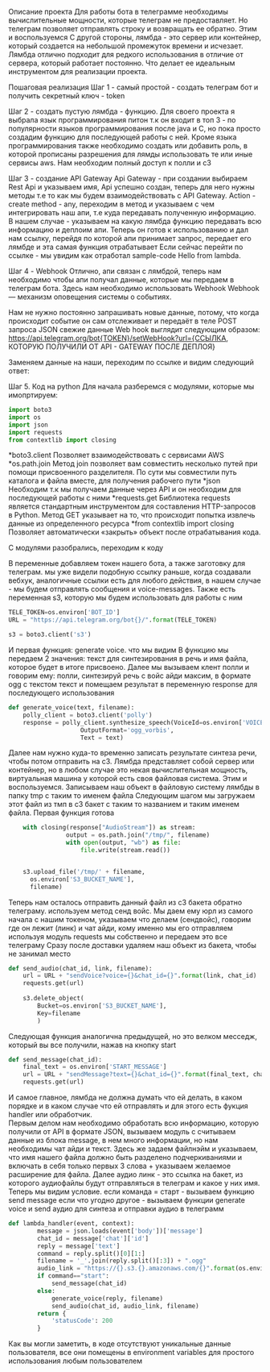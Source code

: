 Описание проекта
Для работы бота в телеграмме необходимы вычислительные мощности, которые телеграм не предоставляет. Но телеграм позволяет отправлять строку и возвращать ее обратно. Этим и воспользуемся
С другой стороны, лямбда - это сервер или контейнер, который создается на небольшой промежуток времени и исчезает. Лямбда отлично подходит для редкого использования в отличие от сервера, который работает постоянно. Что делает ее идеальным инструментом для реализации проекта.

Пошаговая реализация
Шаг 1 - самый простой - создать телеграм бот и получить секретный ключ - token

Шаг 2 - создать пустую лямбда - функцию. Для своего проекта я выбрала язык программирования питон т.к он входит в топ 3 - по популярности языков программирования после java и C, но пока просто создадим функцию для последующей работы с ней. Кроме языка программирования также необходимо создать или добавить роль, в которой прописаны разрешения для лямды использовать те или иные сервисы aws. Нам необходим полный доступ к полли и с3

Шаг 3 - создание API Gateway
Api Gateway - при создании выбираем Rest Api и указываем имя, Api успешно создан, теперь для него нужны методы т.е то как мы будем взаимодействовать с API Gateway. Action - create method - any, переходим в метод и указываем с чем интегрировать наш апи, т.е куда передавать полученную информацию. В нашем случае - указываем на какую лямбда функцию передавать всю информацию и деплоим апи. Теперь он готов к использованию и дал нам ссылку, перейдя по которой апи принимает запрос, передает его лямбде и эта самая функция отрабатывает
Если сейчас перейти по ссылке - мы увидим как отработал sample-code Hello from lambda. 

Шаг 4 - Webhook
Отлично, апи связан с лямбдой, теперь нам необходимо чтобы апи получал данные, которые мы передаем в телеграм бота. Здесь нам необходимо использовать Webhook
Webhook — механизм оповещения системы о событиях.

Нам не нужно постоянно запрашивать новые данные, потому, что когда происходит событие он сам отслеживает и передаёт в теле POST запроса JSON свежие данные
Web hook выглядит следующим образом:
https://api.telegram.org/bot{TOKEN}/setWebHook?url={ССЫЛКА, КОТОРУЮ ПОЛУЧИЛИ ОТ API - GATEWAY ПОСЛЕ ДЕПЛОЯ}


Заменяем данные на наши, переходим по ссылке и видим следующий ответ:


Шаг 5. Код на python
Для начала разберемся с модулями, которые мы имопртируем:

```python
import boto3
import os
import json
import requests
from contextlib import closing
```

*boto3.client
Позволяет взаимодействовать с сервисами AWS
*os.path.join
Метод join позволяет вам совместить несколько путей при помощи присвоенного разделителя. По сути  мы совместили путь каталога и файла вместе, для получения рабочего пути
*json 
Необходим т.к мы получаем данные через API и он необходим для последующей работы с ними
*requests.get
Библиотека requests является стандартным инструментом для составления HTTP-запросов в Python. Метод GET указывает на то, что происходит попытка извлечь данные из определенного ресурса
*from contextlib import closing
Позволяет автоматически «закрыть» объект после отрабатывания кода.

С модулями разобрались, переходим к коду

В переменные добавляем токен нашего бота, а также заготовку для телеграм. мы уже видели подобную ссылку раньше, когда создавали вебхук, аналогичные ссылки есть для любого действия, в нашем случае - мы будем отправлять сообщения и voice-messages. Также есть переменная s3, которую мы будем использовать для работы с ним
```python
TELE_TOKEN=os.environ['BOT_ID']
URL = "https://api.telegram.org/bot{}/".format(TELE_TOKEN)

s3 = boto3.client('s3')
```
И первая функция: generate voice. что мы видим
В функцию мы передаем 2 значения: текст для синтезирования в речь и имя файла, которое будет в итоге присвоено. Далее мы вызываем клент полли и говорим ему: полли, синтезируй речь с войс айди максим, в формате ogg с текстом текст и помещаем результат в переменную response для последующего использования

```python
def generate_voice(text, filename):
    polly_client = boto3.client('polly')
    response = polly_client.synthesize_speech(VoiceId=os.environ['VOICE_NAME'],
                    OutputFormat='ogg_vorbis', 
                    Text = text)
```

Далее нам нужно куда-то временно записать результате синтеза речи, чтобы потом отправить на с3. Лямбда представляет собой сервер или контейнер, но в любом случае это некая вычислительная мощность, виртуальная машина у которой есть своя файловая система. Этим и воспользуемся. Записываем наш объект в файловую систему лямбды в папку tmp с таким то именем файла
Следующим шагом мы загружаем этот файл из тмп в с3 бакет с таким то названием и таким именем файла. Первая функция готова

```python   
    with closing(response["AudioStream"]) as stream:
                output = os.path.join("/tmp/", filename)
                with open(output, "wb") as file:
                    file.write(stream.read())


    s3.upload_file('/tmp/' + filename, 
      os.environ['S3_BUCKET_NAME'], 
      filename)
```
Теперь нам осталось отправить данный файл из с3 бакета обратно телеграму. используем метод сенд войс. Мы даем ему юрл из самого начала с нашим токеном, указываем что делаем (сендвойс), говорим где он лежит (линк) и чат айди, кому именно мы его отправляем используя модуль requests мы собственно и передаем это все телеграму
Сразу после доставки удаляем наш объект из бакета, чтобы не занимал место

```python
def send_audio(chat_id, link, filename):
    url = URL + "sendVoice?voice={}&chat_id={}".format(link, chat_id)
    requests.get(url)
    
    s3.delete_object( 
        Bucket=os.environ['S3_BUCKET_NAME'],
        Key=filename
        )
```        

Следующая функция аналогична предыдущей, но это велком месседж, который вы все получили, нажав на кнопку start
        
```python
def send_message(chat_id):
    final_text = os.environ['START_MESSAGE']
    url = URL + "sendMessage?text={}&chat_id={}".format(final_text, chat_id)
    requests.get(url)
```

И самое главное, лямбда не должна думать что ей делать, в каком порядке и в каком  случае что ей отправлять и для этого есть фукция handler или обработчик.  
Первым делом нам необходимо обработать всю информацию, которую получили от API в формате JSON, вызываем модуль с считываем данные из блока message, в нем много информации, но нам необходимы чат айди и текст. Здесь же задаем файлнэйм и указываем, что имя нашего файла должно быть разделено подчеркиваниями и включать в себя только первых 3 слова + указываем желаемое расширение для файла. Далее аудио линк - это ссылка на бакет, из которого аудиофайлы будут отправляться в телеграм и какое у них имя. Теперь мы видим условие. если команда = старт - вызываем функцию send message если что угодно другое - вызываем функции generate voice и send аудио для синтеза и отправки аудио в телеграмм
```python
def lambda_handler(event, context):
        message = json.loads(event['body'])['message']
        chat_id = message['chat']['id']
        reply = message['text']
        command = reply.split()[0][1:]
        filename = '_'.join(reply.split()[:3]) + ".ogg"
        audio_link = "https://{}.s3.{}.amazonaws.com/{}".format(os.environ['S3_BUCKET_NAME'], os.environ['REGION'], filename)
        if command=="start": 
            send_message(chat_id)
        else:
            generate_voice(reply, filename)
            send_audio(chat_id, audio_link, filename)
        return {
            'statusCode': 200
        }
```

Как вы могли заметить, в коде отсутствуют уникальные данные пользователя, все они помещены в environment variables для простого использования любым пользователем
